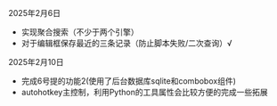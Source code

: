2025年2月6日

- 实现聚合搜索（不少于两个引擎）
- 对于编辑框保存最近的三条记录（防止脚本失败/二次查询）√

2025年2月10日

- 完成6号提的功能2(使用了后台数据库sqlite和combobox组件)
- autohotkey主控制，利用Python的工具属性会比较方便的完成一些拓展
